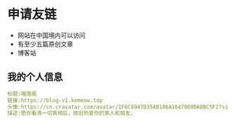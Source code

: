 # 申请友链

- 网站在中国境内可以访问
- 有至少五篇原创文章
- 博客站

## 我的个人信息

```yaml
标题:喵落阁
链接:https://blog-v1.kemeow.top
头像:https://cn.cravatar.com/avatar/1F6C8947D35A8186A1647009BA8BC5F2?size=256
描述:愿你看清一切真相后，依旧热爱你的家人和朋友。
```
